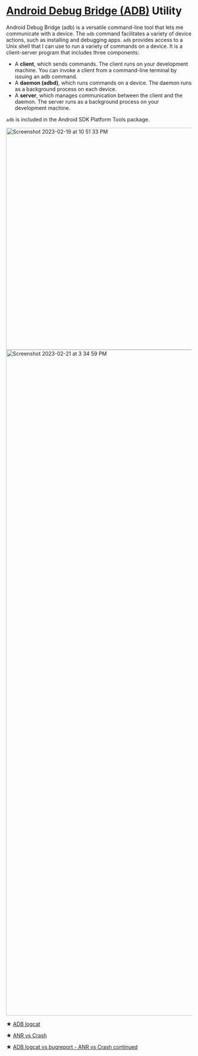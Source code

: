 # [Android Debug Bridge (ADB)](https://developer.android.com/studio/command-line/adb) Utility


Android Debug Bridge (adb) is a versatile command-line tool that lets me communicate with a device. The <code>adb</code> command facilitates a variety of device actions, such as installing and debugging apps. <code>adb</code> provides access to a Unix shell that I can use to run a variety of commands on a device. It is a client-server program that includes three components:

* A **client**, which sends commands. The client runs on your development machine. You can invoke a client from a command-line terminal by issuing an adb command.
* A **daemon (adbd)**, which runs commands on a device. The daemon runs as a background process on each device.
* A **server**, which manages communication between the client and the daemon. The server runs as a background process on your development machine.

<code>adb</code> is included in the Android SDK Platform Tools package. 

<img width="600" alt="Screenshot 2023-02-19 at 10 51 33 PM" src="https://user-images.githubusercontent.com/70295997/220033837-f378a652-80a4-492e-8b4c-b49d40d039a4.png">

<img width="1800" alt="Screenshot 2023-02-21 at 3 34 59 PM" src="https://user-images.githubusercontent.com/70295997/220483039-1411880e-6a34-4b87-a854-3a4639f87291.png">


★ [ADB logcat](https://github.com/lana-20/adb-logcat-options-filters)

★ [ANR vs Crash](https://github.com/lana-20/anr-vs-crash)

★ [ADB logcat vs bugreport - ANR vs Crash continued](https://github.com/lana-20/android-crash-anr-logcat-bugreport)

